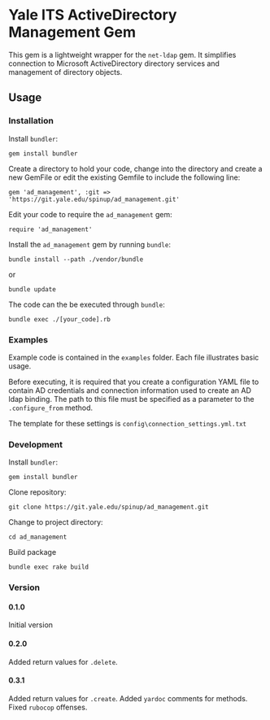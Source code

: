 # Yale ITS ActiveDirectory Management Gem

This gem is a lightweight wrapper for the `net-ldap` gem. It simplifies connection to Microsoft ActiveDirectory directory services and management of directory objects.

## Usage

### Installation

Install `bundler`:


    gem install bundler


Create a directory to hold your code, change into the directory and create a new GemFile or edit the existing Gemfile to include the following line:

    gem 'ad_management', :git => 'https://git.yale.edu/spinup/ad_management.git'

Edit your code to require the `ad_management` gem:

    require 'ad_management'

Install the `ad_management` gem by running `bundle`:

    bundle install --path ./vendor/bundle

or

    bundle update

The code can the be executed through `bundle`:

    bundle exec ./[your_code].rb


### Examples

Example code is contained in the `examples` folder. Each file illustrates basic usage.

Before executing, it is required that you create a configuration YAML file to contain AD credentials and connection information used to create an AD ldap binding. The path to this file must be specified as a parameter to the `.configure_from` method.

The template for these settings is `config\connection_settings.yml.txt`

### Development

Install `bundler`:

    gem install bundler

Clone repository:

    git clone https://git.yale.edu/spinup/ad_management.git

Change to project directory:

    cd ad_management

Build package

    bundle exec rake build


### Version

#### 0.1.0

Initial version

#### 0.2.0

Added return values for `.delete`.

#### 0.3.1

Added return values for `.create`. Added `yardoc` comments for methods. Fixed `rubocop` offenses.
